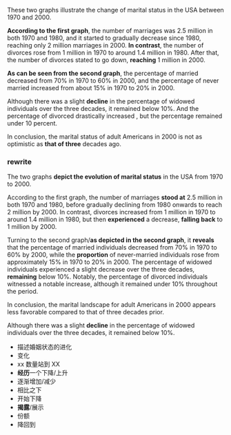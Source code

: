 These two graphs illustrate the change of marital status in the USA between 1970 and 2000.

**According to the first graph**, the number of marriages was 2.5 million in both 1970 and 1980, and it started to gradually decrease since 1980, reaching only 2 million marriages in 2000. **In contrast**, the number of divorces rose from 1 million in 1970 to around 1.4 million in 1980. After that, the number of divorces stated to go down, **reaching** 1 million in 2000.

**As can be seen from the second graph**, the percentage of married decreased from 70% in 1970 to 60% in 2000, and the percentage of never married increased from about 15% in 1970 to 20% in 2000.

Although there was a slight **decline** in the percentage of widowed individuals over the three decades, it remained below 10%. And the percentage of divorced drastically increased , but the percentage remained under 10 percent.

In conclusion, the marital status of adult Americans in 2000 is not as optimistic as **that of three** decades ago.

### rewrite

The two graphs **depict the evolution of marital status** in the USA from 1970 to 2000.

According to the first graph, the number of marriages **stood at** 2.5 million in both 1970 and 1980, before gradually declining from 1980 onwards to reach 2 million by 2000. In contrast, divorces increased from 1 million in 1970 to around 1.4 million in 1980, but then **experienced** a decrease, **falling back** to 1 million by 2000.

Turning to the second graph/**as depicted in the second graph**, it **reveals** that the percentage of married individuals decreased from 70% in 1970 to 60% by 2000, while the **proportion** of never-married individuals rose from approximately 15% in 1970 to 20% in 2000. The percentage of widowed individuals experienced a slight decrease over the three decades, **remaining** below 10%. Notably, the percentage of divorced individuals witnessed a notable increase, although it remained under 10% throughout the period.

In conclusion, the marital landscape for adult Americans in 2000 appears less favorable compared to that of three decades prior.

Although there was a slight **decline** in the percentage of widowed individuals over the three decades, it remained below 10%.

- 描述婚姻状态的进化
- 变化
- xx 数量站到 XX
- **经历**一个下降/上升
- 逐渐增加/减少
- 相比之下
- 开始下降
- **揭露**/展示
- 份额
- 降回到
